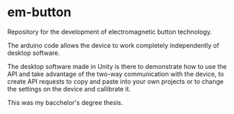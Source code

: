 # em-button
Repository for the development of electromagnetic button technology.

The arduino code allows the device to work completely independently of desktop software.

The desktop software made in Unity is there to demonstrate how to use the API and take advantage of the two-way communication with the device, to create API requests to copy and paste into your own projects or to change the settings on the device and callibrate it.

This was my bacchelor's degree thesis.
